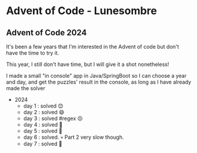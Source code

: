 # Advent of Code - Lunesombre

## Advent of Code 2024
 It's been a few years that I'm interested in the Advent of code but don't have the time to try it.

 This year, I still don't have time, but I will give it a shot nonetheless! 

I made a small "in console" app in Java/SpringBoot so I can choose a year and day, and get the puzzles' result in the console, as long as I have already made the solver

- 2024
  - day 1 : solved 😊
  - day 2 : solved 😄
  - day 3 : solved #regex 😣
  - day 4 : solved 🤗
  - day 5 : solved 🥵
  - day 6 : solved. 💀 Part 2 very slow though.
  - day 7 : solved 🤩
